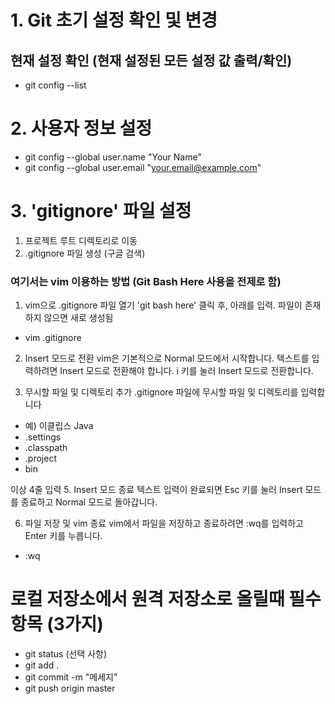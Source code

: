 # 1. Git 초기 설정 확인 및 변경

## 현재 설정 확인 (현재 설정된 모든 설정 값 출력/확인)

- git config --list

# 2. 사용자 정보 설정

- git config --global user.name "Your Name"
- git config --global user.email "your.email@example.com"

# 3. 'gitignore' 파일 설정

1. 프로젝트 루트 디렉토리로 이동
2. .gitignore 파일 생성  (구글 검색)
   
### 여기서는 vim 이용하는 방법 (Git Bash Here 사용을 전제로 함)

1. vim으로 .gitignore 파일 열기
'git bash here' 클릭 후, 아래를 입력. 파일이 존재하지 않으면 새로 생성됨

- vim .gitignore

2. Insert 모드로 전환
vim은 기본적으로 Normal 모드에서 시작합니다. 텍스트를 입력하려면 Insert 모드로 전환해야 합니다. i 키를 눌러 Insert 모드로 전환합니다.

3. 무시할 파일 및 디렉토리 추가 
.gitignore 파일에 무시할 파일 및 디렉토리를 입력합니다
- 예) 이클립스 Java
- .settings
- .classpath
- .project
- bin

이상 4줄 입력
5. Insert 모드 종료
텍스트 입력이 완료되면 Esc 키를 눌러 Insert 모드를 종료하고 Normal 모드로 돌아갑니다.

6. 파일 저장 및 vim 종료
vim에서 파일을 저장하고 종료하려면 :wq를 입력하고 Enter 키를 누릅니다.
- :wq

# 로컬 저장소에서 원격 저장소로 올릴때 필수 항목 (3가지)

- git status (선택 사항)    
- git add .
- git commit -m "메세지"
- git push origin master





